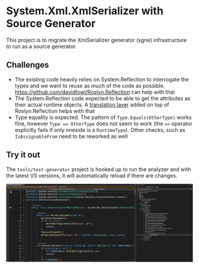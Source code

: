 # System.Xml.XmlSerializer with Source Generator

This project is to migrate the XmlSerializer generator (sgne) infrastructure to run as a source generator. 

## Challenges

- The existing code heavily relies on System.Reflection to interrogate the types and we want to reuse as much of the code as possible. https://github.com/davidfowl/Roslyn.Reflection can help with that
- The System.Reflection code expected to be able to get the attributes as their actual runtime objects. A [translation layer](src/XmlSerializer2/Roslyn.Reflection/MetadataCustomAttributeProvider.cs) added on top of Roslyn.Reflection helps with that
- Type equality is expected. The pattern of `Type.Equals(OtherType)` works fine, however `Type == OtherType` does not seem to work (the `==` operator explicitly fails if only oneside is a `RuntimeType`). Other checks, such as `IsAssignableFrom` need to be reworked as well

## Try it out

The `tools/test-generator` project is hooked up to run the analyzer and with the latest VS versions, it will automatically reload if there are changes.

![](docs/screenshot.png)